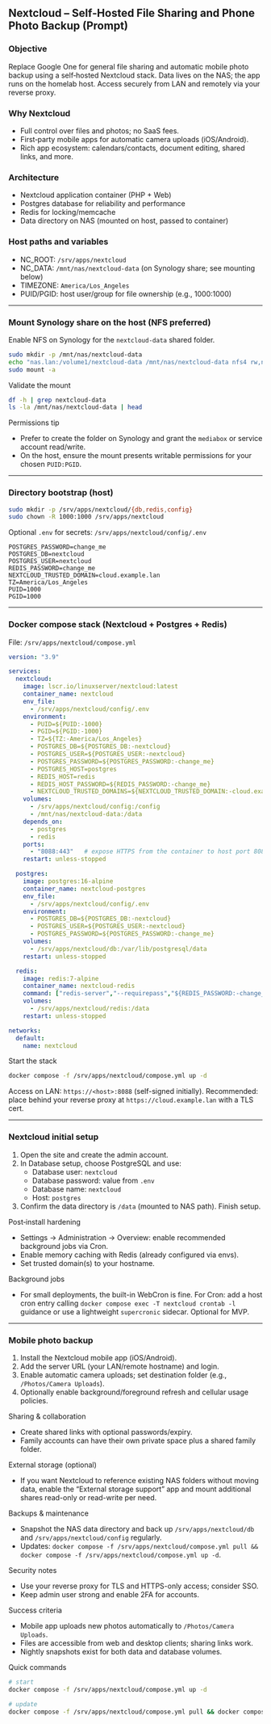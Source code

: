 ## Nextcloud – Self‑Hosted File Sharing and Phone Photo Backup (Prompt)

### Objective
Replace Google One for general file sharing and automatic mobile photo backup using a self‑hosted Nextcloud stack. Data lives on the NAS; the app runs on the homelab host. Access securely from LAN and remotely via your reverse proxy.

### Why Nextcloud
- Full control over files and photos; no SaaS fees.
- First‑party mobile apps for automatic camera uploads (iOS/Android).
- Rich app ecosystem: calendars/contacts, document editing, shared links, and more.

### Architecture
- Nextcloud application container (PHP + Web)
- Postgres database for reliability and performance
- Redis for locking/memcache
- Data directory on NAS (mounted on host, passed to container)

### Host paths and variables
- NC_ROOT: `/srv/apps/nextcloud`
- NC_DATA: `/mnt/nas/nextcloud-data` (on Synology share; see mounting below)
- TIMEZONE: `America/Los_Angeles`
- PUID/PGID: host user/group for file ownership (e.g., 1000:1000)

---

### Mount Synology share on the host (NFS preferred)
Enable NFS on Synology for the `nextcloud-data` shared folder.

```bash
sudo mkdir -p /mnt/nas/nextcloud-data
echo "nas.lan:/volume1/nextcloud-data /mnt/nas/nextcloud-data nfs4 rw,noatime,nfsvers=4.1,rsize=1048576,wsize=1048576,hard,timeo=600,retrans=2 0 0" | sudo tee -a /etc/fstab
sudo mount -a
```

Validate the mount
```bash
df -h | grep nextcloud-data
ls -la /mnt/nas/nextcloud-data | head
```

Permissions tip
- Prefer to create the folder on Synology and grant the `mediabox` or service account read/write.
- On the host, ensure the mount presents writable permissions for your chosen `PUID:PGID`.

---

### Directory bootstrap (host)
```bash
sudo mkdir -p /srv/apps/nextcloud/{db,redis,config}
sudo chown -R 1000:1000 /srv/apps/nextcloud
```

Optional `.env` for secrets: `/srv/apps/nextcloud/config/.env`
```env
POSTGRES_PASSWORD=change_me
POSTGRES_DB=nextcloud
POSTGRES_USER=nextcloud
REDIS_PASSWORD=change_me
NEXTCLOUD_TRUSTED_DOMAIN=cloud.example.lan
TZ=America/Los_Angeles
PUID=1000
PGID=1000
```

---

### Docker compose stack (Nextcloud + Postgres + Redis)
File: `/srv/apps/nextcloud/compose.yml`

```yaml
version: "3.9"

services:
  nextcloud:
    image: lscr.io/linuxserver/nextcloud:latest
    container_name: nextcloud
    env_file:
      - /srv/apps/nextcloud/config/.env
    environment:
      - PUID=${PUID:-1000}
      - PGID=${PGID:-1000}
      - TZ=${TZ:-America/Los_Angeles}
      - POSTGRES_DB=${POSTGRES_DB:-nextcloud}
      - POSTGRES_USER=${POSTGRES_USER:-nextcloud}
      - POSTGRES_PASSWORD=${POSTGRES_PASSWORD:-change_me}
      - POSTGRES_HOST=postgres
      - REDIS_HOST=redis
      - REDIS_HOST_PASSWORD=${REDIS_PASSWORD:-change_me}
      - NEXTCLOUD_TRUSTED_DOMAINS=${NEXTCLOUD_TRUSTED_DOMAIN:-cloud.example.lan}
    volumes:
      - /srv/apps/nextcloud/config:/config
      - /mnt/nas/nextcloud-data:/data
    depends_on:
      - postgres
      - redis
    ports:
      - "8088:443"   # expose HTTPS from the container to host port 8088
    restart: unless-stopped

  postgres:
    image: postgres:16-alpine
    container_name: nextcloud-postgres
    env_file:
      - /srv/apps/nextcloud/config/.env
    environment:
      - POSTGRES_DB=${POSTGRES_DB:-nextcloud}
      - POSTGRES_USER=${POSTGRES_USER:-nextcloud}
      - POSTGRES_PASSWORD=${POSTGRES_PASSWORD:-change_me}
    volumes:
      - /srv/apps/nextcloud/db:/var/lib/postgresql/data
    restart: unless-stopped

  redis:
    image: redis:7-alpine
    container_name: nextcloud-redis
    command: ["redis-server","--requirepass","${REDIS_PASSWORD:-change_me}"]
    volumes:
      - /srv/apps/nextcloud/redis:/data
    restart: unless-stopped

networks:
  default:
    name: nextcloud
```

Start the stack
```bash
docker compose -f /srv/apps/nextcloud/compose.yml up -d
```

Access on LAN: `https://<host>:8088` (self-signed initially). Recommended: place behind your reverse proxy at `https://cloud.example.lan` with a TLS cert.

---

### Nextcloud initial setup
1. Open the site and create the admin account.
2. In Database setup, choose PostgreSQL and use:
   - Database user: `nextcloud`
   - Database password: value from `.env`
   - Database name: `nextcloud`
   - Host: `postgres`
3. Confirm the data directory is `/data` (mounted to NAS path). Finish setup.

Post‑install hardening
- Settings → Administration → Overview: enable recommended background jobs via Cron.
- Enable memory caching with Redis (already configured via envs).
- Set trusted domain(s) to your hostname.

Background jobs
- For small deployments, the built-in WebCron is fine. For Cron: add a host cron entry calling `docker compose exec -T nextcloud crontab -l` guidance or use a lightweight `supercronic` sidecar. Optional for MVP.

---

### Mobile photo backup
1. Install the Nextcloud mobile app (iOS/Android).
2. Add the server URL (your LAN/remote hostname) and login.
3. Enable automatic camera uploads; set destination folder (e.g., `/Photos/Camera Uploads`).
4. Optionally enable background/foreground refresh and cellular usage policies.

Sharing & collaboration
- Create shared links with optional passwords/expiry.
- Family accounts can have their own private space plus a shared family folder.

External storage (optional)
- If you want Nextcloud to reference existing NAS folders without moving data, enable the “External storage support” app and mount additional shares read-only or read-write per need.

Backups & maintenance
- Snapshot the NAS data directory and back up `/srv/apps/nextcloud/db` and `/srv/apps/nextcloud/config` regularly.
- Updates: `docker compose -f /srv/apps/nextcloud/compose.yml pull && docker compose -f /srv/apps/nextcloud/compose.yml up -d`.

Security notes
- Use your reverse proxy for TLS and HTTPS-only access; consider SSO.
- Keep admin user strong and enable 2FA for accounts.

Success criteria
- Mobile app uploads new photos automatically to `/Photos/Camera Uploads`.
- Files are accessible from web and desktop clients; sharing links work.
- Nightly snapshots exist for both data and database volumes.

Quick commands
```bash
# start
docker compose -f /srv/apps/nextcloud/compose.yml up -d

# update
docker compose -f /srv/apps/nextcloud/compose.yml pull && docker compose -f /srv/apps/nextcloud/compose.yml up -d
```



